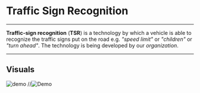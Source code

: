 # Traffic Sign Recognition

---

**Traffic-sign recognition** (**TSR**) is a technology by which a vehicle is able to recognize the traffic signs put on the road e.g. _"speed limit"_ or _"children"_ or _"turn ahead"_. The technology is being developed by our _organization_.

---
## Visuals

![demo](https://www.thewindscreenco.co.uk/wp-content/uploads/2020/03/08-Traffic-Sign-Recognition-1000x491.png "Demo")
//![Demo](TSR-1000x491.png)
